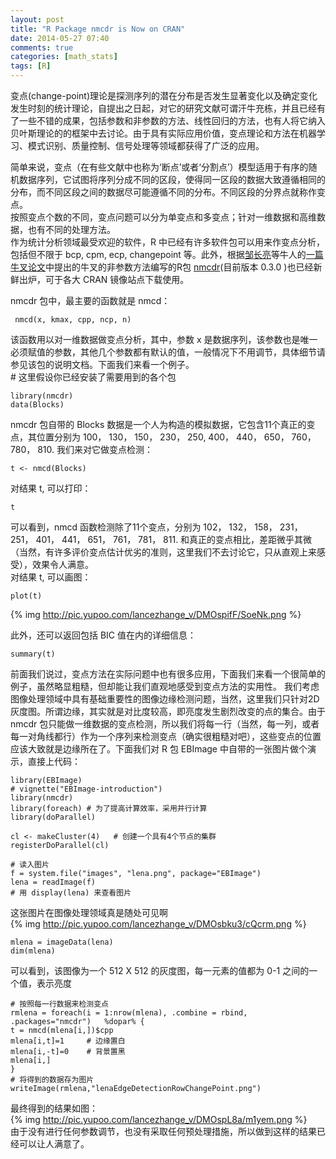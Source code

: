```yaml
---
layout: post
title: "R Package nmcdr is Now on CRAN"
date: 2014-05-27 07:40
comments: true
categories: [math_stats]
tags: [R]
---
```


变点(change-point)理论是探测序列的潜在分布是否发生显著变化以及确定变化发生时刻的统计理论<!--more-->，自提出之日起，对它的研究文献可谓汗牛充栋，并且已经有了一些不错的成果，包括参数和非参数的方法、线性回归的方法，也有人将它纳入贝叶斯理论的的框架中去讨论。由于具有实际应用价值，变点理论和方法在机器学习、模式识别、质量控制、信号处理等领域都获得了广泛的应用。  

简单来说，变点（在有些文献中也称为‘断点’或者‘分割点’）模型适用于有序的随机数据序列，它试图将序列分成不同的区段，使得同一区段的数据大致遵循相同的分布，而不同区段之间的数据尽可能遵循不同的分布。不同区段的分界点就称作变点。  
按照变点个数的不同，变点问题可以分为单变点和多变点；针对一维数据和高维数据，也有不同的处理方法。   
作为统计分析领域最受欢迎的软件，R 中已经有许多软件包可以用来作变点分析，包括但不限于 bcp, cpm, ecp, changepoint 等。此外，根据[邹长亮](http://sms.nankai.edu.cn/teacher/szdw/xs004/51.html)等牛人的[一篇牛叉论文](http://www.e-publications.org/ims/submission/AOS/user/submissionFile/17525?confirm=abd32a18)中提出的牛叉的非参数方法编写的R包 [nmcdr](http://cran.r-project.org/web/packages/nmcdr/index.html)(目前版本 0.3.0 )也已经新鲜出炉，可于各大 CRAN 镜像站点下载使用。  

nmcdr 包中，最主要的函数就是 nmcd：  
    
     nmcd(x, kmax, cpp, ncp, n)   

该函数用以对一维数据做变点分析，其中，参数 x 是数据序列，该参数也是唯一必须赋值的参数，其他几个参数都有默认的值，一般情况下不用调节，具体细节请参见该包的说明文档。下面我们来看一个例子。  
    # 这里假设你已经安装了需要用到的各个包  
    
    library(nmcdr)   
    data(Blocks)  

nmcdr 包自带的 Blocks 数据是一个人为构造的模拟数据，它包含11个真正的变点，其位置分别为 100， 130， 150， 230， 250, 400， 440， 650， 760， 780， 810. 我们来对它做变点检测：   
    
    t <- nmcd(Blocks)   

对结果 t, 可以打印：  
   
    t  

可以看到，nmcd 函数检测除了11个变点，分别为 102， 132， 158， 231， 251， 401， 441， 651， 761， 781， 811. 和真正的变点相比，差距微乎其微（当然，有许多评价变点估计优劣的准则，这里我们不去讨论它，只从直观上来感受），效果令人满意。    
对结果 t, 可以画图：  
    
    plot(t)    

{% img http://pic.yupoo.com/lancezhange_v/DMOspifF/SoeNk.png %}  

此外，还可以返回包括 BIC 值在内的详细信息：  
    
    summary(t)  

前面我们说过，变点方法在实际问题中也有很多应用，下面我们来看一个很简单的例子，虽然略显粗糙，但却能让我们直观地感受到变点方法的实用性。 
我们考虑图像处理领域中具有基础重要性的图像边缘检测问题，当然，这里我们只针对2D灰度图。所谓边缘，其实就是对比度较高，即亮度发生剧烈改变的点的集合。由于 nmcdr 包只能做一维数据的变点检测，所以我们将每一行（当然，每一列，或者每一对角线都行）作为一个序列来检测变点（确实很粗糙对吧），这些变点的位置应该大致就是边缘所在了。下面我们对 R 包 EBImage 中自带的一张图片做个演示，直接上代码：  
    
    library(EBImage)   
    # vignette("EBImage-introduction")  
    library(nmcdr)  
    library(foreach) # 为了提高计算效率，采用并行计算  
    library(doParallel)  
    
    cl <- makeCluster(4)   # 创建一个具有4个节点的集群  
    registerDoParallel(cl)    
    
    # 读入图片
    f = system.file("images", "lena.png", package="EBImage")  
    lena = readImage(f)  
    # 用 display(lena) 来查看图片  

这张图片在图像处理领域真是随处可见啊  
{% img http://pic.yupoo.com/lancezhange_v/DMOsbku3/cQcrm.png %}      
    
    mlena = imageData(lena)  
    dim(mlena)  

可以看到，该图像为一个 512 X 512 的灰度图，每一元素的值都为 0-1 之间的一个值，表示亮度  

    # 按照每一行数据来检测变点  
    rmlena = foreach(i = 1:nrow(mlena), .combine = rbind, .packages="nmcdr")   %dopar% {  
    t = nmcd(mlena[i,])$cpp  
    mlena[i,t]=1     # 边缘置白  
    mlena[i,-t]=0    # 背景置黑    
    mlena[i,]  
    }  
    # 将得到的数据存为图片  
    writeImage(rmlena,"lenaEdgeDetectionRowChangePoint.png")  

最终得到的结果如图：  
{% img http://pic.yupoo.com/lancezhange_v/DMOspL8a/m1yem.png %}   
由于没有进行任何参数调节，也没有采取任何预处理措施，所以做到这样的结果已经可以让人满意了。 

